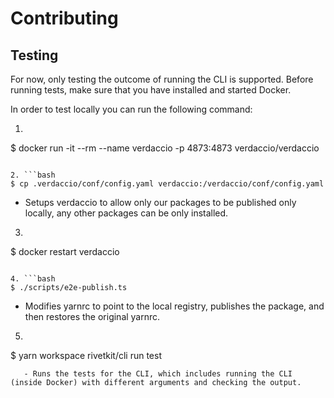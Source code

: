# Contributing

## Testing

For now, only testing the outcome of running the CLI is supported. Before running tests, make sure that you have installed and started Docker. 

In order to test locally you can run the following command:

1. ```bash
$ docker run -it --rm --name verdaccio -p 4873:4873 verdaccio/verdaccio
```

2. ```bash
$ cp .verdaccio/conf/config.yaml verdaccio:/verdaccio/conf/config.yaml
```
   - Setups verdaccio to allow only our packages to be published only locally, any other packages can be only installed.

3. ```bash
$ docker restart verdaccio
```

4. ```bash
$ ./scripts/e2e-publish.ts
```
   - Modifies yarnrc to point to the local registry, publishes the package, and then restores the original yarnrc.

5. ```bash
$ yarn workspace rivetkit/cli run test
```
   - Runs the tests for the CLI, which includes running the CLI (inside Docker) with different arguments and checking the output.
